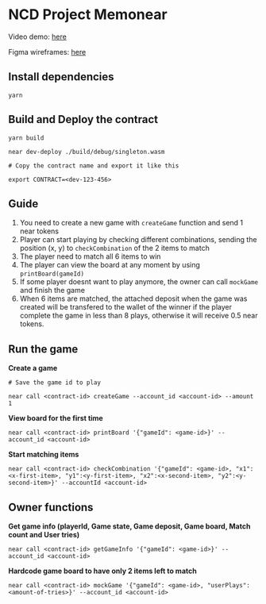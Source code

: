 # NCD Project Memonear 

Video demo: [here](https://drive.google.com/file/d/1L0licLk5sSTQ21iwIp3QHHPRhX8hhfC3/view)

Figma wireframes: [here](https://www.figma.com/file/reMNlA1lKaM1hFthWbwvrP/Untitled?node-id=3%3A117)

## Install dependencies
```
yarn
```

## Build and Deploy the contract
```
yarn build

near dev-deploy ./build/debug/singleton.wasm

# Copy the contract name and export it like this

export CONTRACT=<dev-123-456>
```

## Guide

1. You need to create a new game with `createGame` function and send 1 near tokens
2. Player can start playing by checking different combinations, sending the position (x, y) to `checkCombination` of the 2 items to match
5. The player need to match all 6 items to win
4. The player can view the board at any moment by using `printBoard(gameId)` 
6. If some player doesnt want to play anymore, the owner can call `mockGame` and finish the game
7. When 6 items are matched, the attached deposit when the game was created will be transfered to the wallet of the winner if the player complete the game in less than 8 plays, otherwise it will receive 0.5 near tokens.

## Run the game
**Create a game**
```
# Save the game id to play

near call <contract-id> createGame --account_id <account-id> --amount 1
```

**View board for the first time**
```
near call <contract-id> printBoard '{"gameId": <game-id>}' --account_id <account-id>
```

**Start matching items**
```
near call <contract-id> checkCombination '{"gameId": <game-id>, "x1": <x-first-item>, "y1":<y-first-item>, "x2":<x-second-item>, "y2":<y-second-item>}' --accountId <account-id>
```

## Owner functions

**Get game info (playerId, Game state, Game deposit, Game board, Match count and User tries)**
```
near call <contract-id> getGameInfo '{"gameId": <game-id>}' --account_id <account-id>
```
**Hardcode game board to have only 2 items left to match**
```
near call <contract-id> mockGame '{"gameId": <game-id>, "userPlays": <amount-of-tries>}' --account_id <account-id>
```